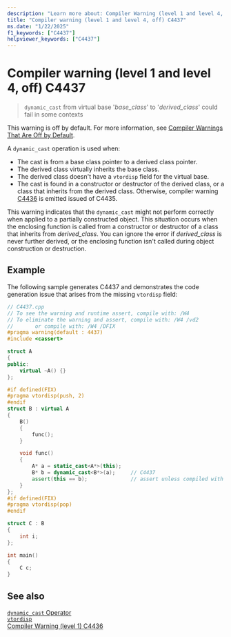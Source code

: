 ```yaml
---
description: "Learn more about: Compiler Warning (level 1 and level 4, off) C4437"
title: "Compiler warning (level 1 and level 4, off) C4437"
ms.date: "1/22/2025"
f1_keywords: ["C4437"]
helpviewer_keywords: ["C4437"]
---
```

# Compiler warning (level 1 and level 4, off) C4437

> `dynamic_cast` from virtual base '*base_class*' to '*derived_class*' could fail in some contexts

This warning is off by default. For more information, see [Compiler Warnings That Are Off by Default](../../preprocessor/compiler-warnings-that-are-off-by-default.md).

A `dynamic_cast` operation is used when:

- The cast is from a base class pointer to a derived class pointer.
- The derived class virtually inherits the base class.
- The derived class doesn't have a `vtordisp` field for the virtual base.
- The cast is found in a constructor or destructor of the derived class, or a class that inherits from the derived class. Otherwise, compiler warning [C4436](compiler-warning-level-1-c4436.md) is emitted issued of C4435.

This warning indicates that the `dynamic_cast` might not perform correctly when applied to a partially constructed object. This situation occurs when the enclosing function is called from a constructor or destructor of a class that inherits from *derived_class*. You can ignore the error if *derived_class* is never further derived, or the enclosing function isn't called during object construction or destruction.

## Example

The following sample generates C4437 and demonstrates the code generation issue that arises from the missing `vtordisp` field:

```cpp
// C4437.cpp
// To see the warning and runtime assert, compile with: /W4
// To eliminate the warning and assert, compile with: /W4 /vd2
//       or compile with: /W4 /DFIX
#pragma warning(default : 4437)
#include <cassert>

struct A
{
public:
    virtual ~A() {}
};

#if defined(FIX)
#pragma vtordisp(push, 2)
#endif
struct B : virtual A
{
    B()
    {
        func();
    }

    void func()
    {
        A* a = static_cast<A*>(this);
        B* b = dynamic_cast<B*>(a);     // C4437
        assert(this == b);              // assert unless compiled with /vd2
    }
};
#if defined(FIX)
#pragma vtordisp(pop)
#endif

struct C : B
{
    int i;
};

int main()
{
    C c;
}
```

## See also

[`dynamic_cast` Operator](../../cpp/dynamic-cast-operator.md)\
[`vtordisp`](../../preprocessor/vtordisp.md)\
[Compiler Warning (level 1) C4436](compiler-warning-level-1-c4436.md)
